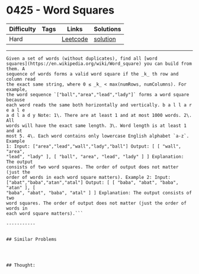 # 0425 - Word Squares

Difficulty  | Tags | Links | Solutions
----------- | ---- | ----- | -----
Hard |  | [Leetcode](https://leetcode.com/problems/word-squares) | [solution](https://leetcode.com/problems/word-squares/solution/)


-----------

```
Given a set of words (without duplicates), find all [word
squares](https://en.wikipedia.org/wiki/Word_square) you can build from them. A
sequence of words forms a valid word square if the _k_ th row and column read
the exact same string, where 0 ≤ _k_ < max(numRows, numColumns). For example,
the word sequence `["ball","area","lead","lady"]` forms a word square because
each word reads the same both horizontally and vertically. b a l l a r e a l e
a d l a d y Note: 1\. There are at least 1 and at most 1000 words. 2\. All
words will have the exact same length. 3\. Word length is at least 1 and at
most 5. 4\. Each word contains only lowercase English alphabet `a-z`. Example
1: Input: ["area","lead","wall","lady","ball"] Output: [ [ "wall", "area",
"lead", "lady" ], [ "ball", "area", "lead", "lady" ] ] Explanation: The output
consists of two word squares. The order of output does not matter (just the
order of words in each word square matters). Example 2: Input:
["abat","baba","atan","atal"] Output: [ [ "baba", "abat", "baba", "atan" ], [
"baba", "abat", "baba", "atal" ] ] Explanation: The output consists of two
word squares. The order of output does not matter (just the order of words in
each word square matters).```

-----------


## Similar Problems




## Thought:
